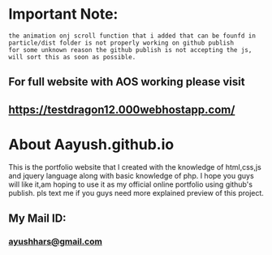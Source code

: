 # Important Note:
    the animation onj scroll function that i added that can be founfd in particle/dist folder is not properly working on github publish
    for some unknown reason the github publish is not accepting the js, will sort this as soon as possible.

## For full website with AOS working please visit

##    https://testdragon12.000webhostapp.com/





# About Aayush.github.io

This is the portfolio website that I created with the knowledge of html,css,js and jquery language along with basic knowledge of php.
I hope you guys will like it,am hoping to use it as my official online portfolio using github's publish.
pls text me if you guys need more explained preview of this project.
## My Mail ID:
###     ayushhars@gmail.com

